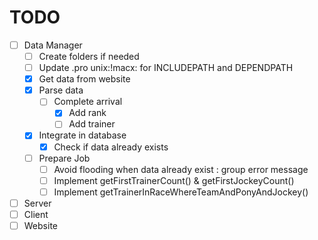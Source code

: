 # TODO
- [ ] Data Manager
    - [ ] Create folders if needed
    - [ ] Update .pro unix:!macx: for INCLUDEPATH and DEPENDPATH
    - [x] Get data from website
    - [x] Parse data
        - [ ] Complete arrival
            - [x] Add rank
            - [ ] Add trainer
    - [x] Integrate in database
        - [x] Check if data already exists
    - [ ] Prepare Job
        - [ ] Avoid flooding when data already exist : group error message
        - [ ] Implement getFirstTrainerCount() & getFirstJockeyCount()
        - [ ] Implement getTrainerInRaceWhereTeamAndPonyAndJockey()
- [ ] Server
- [ ] Client
- [ ] Website
